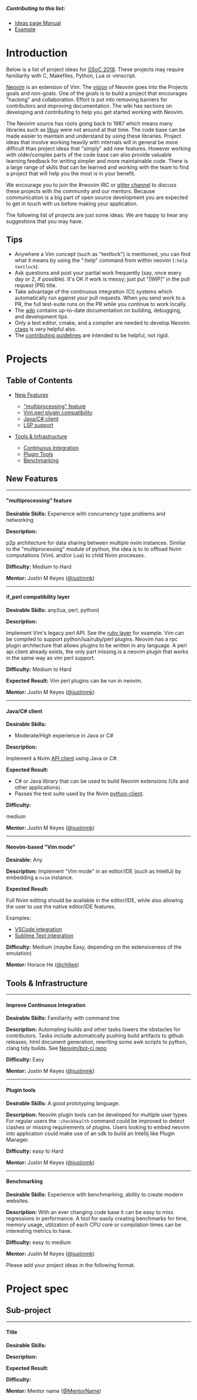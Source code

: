 ##### Contributing to this list:
* [Ideas page Manual](http://write.flossmanuals.net/gsoc-mentoring/making-your-ideas-page/)
* [Example](https://github.com/nim-lang/Nim/wiki/GSoC-2016-Ideas)

# Introduction
Below is a list of project ideas for [GSoC 2018](https://developers.google.com/open-source/gsoc/). These projects may require familiarity with C, Makefiles, Python, Lua or vimscript.

[Neovim](https://neovim.io/) is an extension of Vim. The [vision](https://neovim.io/charter/) of Neovim goes into the Projects goals and non-goals. One of the goals is to build a project that encourages "hacking" and collaboration. Effort is put into removing barriers for contributors and improving documentation. The wiki has sections on developing and contributing to help you get started working with Neovim.

The Neovim source has roots going back to 1987 which means many libraries such as [libuv](https://github.com/libuv/libuv) were not around at that time. The code base can be made easier to maintain and understand by using these libraries. Project ideas that involve working heavily with internals will in general be more difficult than project ideas that "simply" add new features. However working with older/complex parts of the code base can also provide valuable learning feedback for writing simpler and more maintainable code. There is a large range of skills that can be learned and working with the team to find a project that will help you the most is in your benefit.

We encourage you to join the #neovim IRC or [gitter channel](https://gitter.im/neovim/neovim) to discuss these projects with the community and our mentors. Because communication is a big part of open source development you are expected to get in touch with us before making your application.

The following list of projects are just some ideas. We are happy to hear any suggestions that you may have.

## Tips 

- Anywhere a Vim concept (such as "textlock") is mentioned, you can find what it means by using the ":help" command from within neovim (`:help textlock`).
- Ask questions and post your partial work frequently (say, once every day or 2, if possible). It's OK if work is messy; just put "[WIP]" in the pull request (PR) title.
- Take advantage of the continuous integration (CI) systems which automatically run against your pull
requests. When you send work to a PR,  the full test-suite runs on the PR while you continue to work locally.
- The [wiki](https://github.com/neovim/neovim/wiki) contains up-to-date documentation on building, debugging, and development tips.
- Only a text editor, cmake, and a compiler are needed to develop Neovim. [ctags](https://github.com/universal-ctags/ctags) is very helpful also.
- The [contributing guidelines](https://github.com/neovim/neovim/blob/master/CONTRIBUTING.md) are intended to be
helpful, not rigid.

# Projects

## Table of Contents

  * [New Features](#new-features)
      * ["multiprocessing" feature](#"multiprocessing"-feature)
      * [Vim perl plugin compatibility](#if_perl-compatibility-layer)
      * [Java/C# client](#java-c-client)
      * [LSP support](#lsp-support)

  * [Tools &amp; Infrastructure](#tools--infrastructure)
      * [Continuous Integration](#improve-continuous-integration)
      * [Plugin Tools](#plugin-tools)
      * [Benchmarking](#benchmarking)


## New Features
___
#### "multiprocessing" feature

**Desirable Skills:**
Experience with concurrency type problems and networking

**Description:**

p2p architecture for data sharing between multiple nvim instances. Similar to the "multiprocessing" module of python, the idea is to to offload Nvim computations (VimL and/or Lua) to child Nvim processes.

**Difficulty:** Medium to Hard

**Mentor:** Justin M Keyes ([@justinmk](http://github.com/justinmk))
___
#### if_perl compatibility layer

**Desirable Skills:**
any(lua, perl, python)

**Description:**

Implement Vim's legacy perl API. See the [ruby layer](https://github.com/alexgenco/neovim-ruby) for example. Vim can be compiled to support python/lua/ruby/perl plugins. Neovim has a rpc plugin architecture that allows plugins
to be written in any language. A perl api client already exists, the only part missing is a neovim plugin that works in the same way as vim perl support.

**Difficulty:** Medium to Hard

**Expected Result:** Vim perl plugins can be run in neovim.

**Mentor:** Justin M Keyes ([@justinmk](http://github.com/justinmk))

___
#### Java/C# client

**Desirable Skills:**

- Moderate/High experience in Java or C#

**Description:**

Implement a Nvim [API client](https://github.com/neovim/neovim/wiki/Related-projects#api-clients) using Java or C#. 

**Expected Result:**

- C# or Java library that can be used to build Neovim extensions (UIs and other applications).
- Passes the test suite used by the Nvim [python-client](https://github.com/neovim/python-client).

**Difficulty:**

medium

**Mentor:** Justin M Keyes ([@justinmk](http://github.com/justinmk))

___  
#### Neovim-based "Vim mode"

**Desirable:** Any  

**Description:** Implement "Vim mode" in an editor/IDE (such as IntelliJ) by embedding a `nvim` instance. 

**Expected Result:**

Full Nvim editing should be available in the editor/IDE, while also allowing the user to use the native editor/IDE features.

Examples:

- [VSCode integration](https://github.com/VSCodeVim/Vim)
- [Sublime Text integration](https://github.com/lunixbochs/actualvim)

**Difficulty:** Medium (maybe Easy, depending on the extensiveness of the emulation)

**Mentor:** Horace He ([@chillee](http://github.com/chillee))

## Tools & Infrastructure

___
#### Improve Continuous Integration

**Desirable Skills:**
Familiarity with command line

**Description:**
Automating builds and other tasks lowers the obstacles for contributors. Tasks include automatically pushing build artifacts to github releases, html document generation, rewriting some awk scripts to python, clang tidy builds. See [Neovim/bot-ci repo](https://github.com/neovim/bot-ci)

**Difficulty:**
Easy

**Mentor:** Justin M Keyes ([@justinmk](http://github.com/justinmk))
___
#### Plugin tools

**Desirable Skills:**
A good prototyping language.

**Description:**
Neovim plugin tools can be developed for multiple user types. For regular users the
`:checkhealth` command could be improved to detect clashes or missing requirements
of plugins.
Users looking to embed neovim into application could make use of an sdk to 
build an Intellij like Plugin Manager.

**Difficulty:**
easy to Hard

**Mentor:** Justin M Keyes ([@justinmk](http://github.com/justinmk))

___
#### Benchmarking

**Desirable Skills:**
Experience with benchmarking, ability to create modern websites.

**Description:**
With an ever changing code base it can be easy to miss regressions
in performance. A tool for easily creating benchmarks
for time, memory usage, utilization of each CPU core or compilation times can be
interesting metrics to have.

**Difficulty:**
easy to medium

**Mentor:** Justin M Keyes ([@justinmk](http://github.com/justinmk))


Please add your project ideas in the following format.

# Project spec

## Sub-project
___
#### Title

**Desirable Skills:**

**Description:**

**Expected Result:**

**Difficulty:** 

**Mentor:** Mentor name ([@MentorName](http://github.com/MentorName))